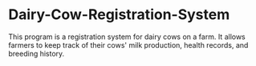 # Dairy-Cow-Registration-System
This program is a registration system for dairy cows on a farm. It allows farmers to keep track of their cows' milk production, health records, and breeding history.
